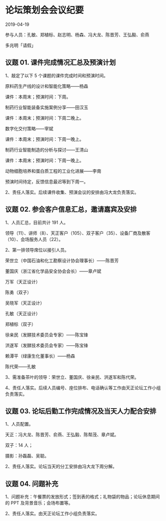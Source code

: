 # 论坛策划会会议纪要

2019-04-19

参与人员：孔敏、郑植标、赵志明、杨森、冯大龙、陈晋芳、王弘毅、俞燕

多兆明「请假」

## 议题 01. 课件完成情况汇总及预演计划

1、敲定了以下 5 个课题的课件完成时间和预演时间。

原料药生产线的设计和智能化策略——杨森

课件：本周末；预演时间：下周。

制药行业智能装备实施案例分享——田汉玉

课件：本周末；预演时间：下周二晚上。

数字化交付策略——宰斌 

课件：本周末；预演时间：下周一晚上。

制药行业智能制造的分析与探讨——王清山

课件：本周末；预演时间：下周一晚上。

动物细胞培养和蛋白质工程的工业化进展——李南

预演时间待定，反馈信息最迟等到下周一。

2、责任人落实。后续课件收集、预演会议的安排由冯大龙负责落实。

## 议题 02. 参会客户信息汇总，邀请嘉宾及安排

1、人员汇总，目前共计 191 人。

领导（11）、讲师（8）、天正客户（105）、双子客户（35）、设备厂商及散客（10）、会场服务人员（22）。

2、第一排领导席位以接引人员。

荣世立（中国石油和化工勘察设计协会理事长）——陈晋芳

董国庆（浙江省化学品安全协会会长）——章卢斌

万军（天正设计）

陈勇（双子）

吴晓军（天正设计）

孔敏（天正设计）

郑植标（双子）

徐亲民（发酵技术委员会专家）——陈宝锋

洪遂军（发酵技术委员会专家）——陈宝锋

赖潭平（绿康生化董事长）——杨森

陈代荣——孔敏

3、需准备茶叶的领导：荣世立、董国庆、徐亲民、洪遂军和陈代荣。

4、责任人落实。后续人员编号、座位排布、电话确认等工作由天正论坛工作小组负责落实。

## 议题 03. 论坛后勤工作完成情况及当天人力配合安排

1、人员配置。

天正：冯大龙、陈晋芳、俞燕、王弘毅、陈帮茂、章卢斌。

双子：14 人；

摄影：孙磊磊、吴聪。

2、责任人落实。论坛当天的分工安排由冯大龙下周分解。

## 议题 04. 问题补充

1、问题补充：午餐票的发放形式；签到表的格式；礼物袋的物品；论坛休息期间的 PPT 及背景音乐；会场布置等。

2、责任人落实。由天正论坛工作小组负责落实。


